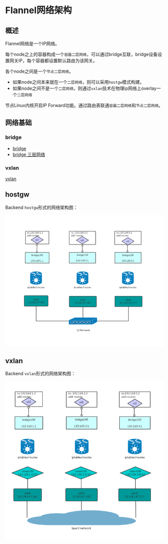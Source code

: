 # Flannel网络架构
## 概述
Flannel网络是一个IP网络。

每个node之上的容器构成一个`容器二层网络`，可以通过bridge互联，bridge设备设置网关IP，每个容器都设置默认路由为该网关。

各个node之间是一个`节点二层网络`。
* 如果node之间本来就在一个`二层网络`，则可以采用`hostgw`模式构建。
* 如果node之间不是一个`二层网络`，则通过`vxlan`技术在物理ip网络上overlay一个`二层网络`

节点Linux内核开启IP Forward功能。通过路由表联通`容器二层网络`和`节点二层网络`。

## 网络基础
### bridge
* [bridge](../base/bridge.md)
* [bridge 三层网络](../base/bridge_route.md)
### vxlan
[vxlan](../base/vxlan.md)
## hostgw
Backend `hostgw`形式的网络架构图：

![](pics/flannel_hostgw.png)

## vxlan
Backend `vxlan`形式的网络架构图：

![](pics/flannel_vxlan.png)